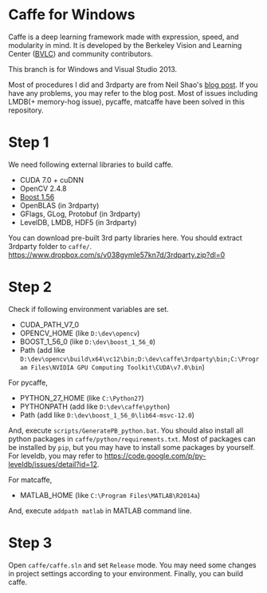 # Caffe for Windows

Caffe is a deep learning framework made with expression, speed, and modularity in mind.
It is developed by the Berkeley Vision and Learning Center ([BVLC](http://bvlc.eecs.berkeley.edu)) and community contributors.

This branch is for Windows and Visual Studio 2013.

Most of procedures I did and 3rdparty are from Neil Shao's [blog post](https://initialneil.wordpress.com/2015/01/11/build-caffe-in-windows-with-visual-studio-2013-cuda-6-5-opencv-2-4-9/). If you have any problems, you may refer to the blog post. Most of issues including LMDB(+ memory-hog issue), pycaffe, matcaffe have been solved in this repository.

# Step 1
We need following external libraries to build caffe.
- CUDA 7.0 + cuDNN
- OpenCV 2.4.8
- [Boost 1.56](http://sourceforge.net/projects/boost/files/boost-binaries/1.56.0/boost_1_56_0-msvc-12.0-64.exe/download)
- OpenBLAS (in 3rdparty)
- GFlags, GLog, Protobuf (in 3rdparty)
- LevelDB, LMDB, HDF5 (in 3rdparty)

You can download pre-built 3rd party libraries here. You should extract 3rdparty folder to `caffe/`.
https://www.dropbox.com/s/v038gymle57kn7d/3rdparty.zip?dl=0

# Step 2
Check if following environment variables are set.
- CUDA_PATH_V7_0
- OPENCV_HOME (like `D:\dev\opencv`)
- BOOST_1_56_0 (like `D:\dev\boost_1_56_0`)
- Path (add like `D:\dev\opencv\build\x64\vc12\bin;D:\dev\caffe\3rdparty\bin;C:\Program Files\NVIDIA GPU Computing Toolkit\CUDA\v7.0\bin`)

For pycaffe,
- PYTHON_27_HOME (like `C:\Python27`)
- PYTHONPATH (add like `D:\dev\caffe\python`)
- Path (add like `D:\dev\boost_1_56_0\lib64-msvc-12.0`)

And, execute `scripts/GeneratePB_python.bat`. You should also install all python packages in `caffe/python/requirements.txt`. Most of packages can be installed by `pip`, but you may have to install some packages by yourself. For leveldb, you may refer to https://code.google.com/p/py-leveldb/issues/detail?id=12.

For matcaffe,
- MATLAB_HOME (like `C:\Program Files\MATLAB\R2014a`)

And, execute `addpath matlab` in MATLAB command line.

# Step 3
Open `caffe/caffe.sln` and set `Release` mode.
You may need some changes in project settings according to your environment.
Finally, you can build caffe.
